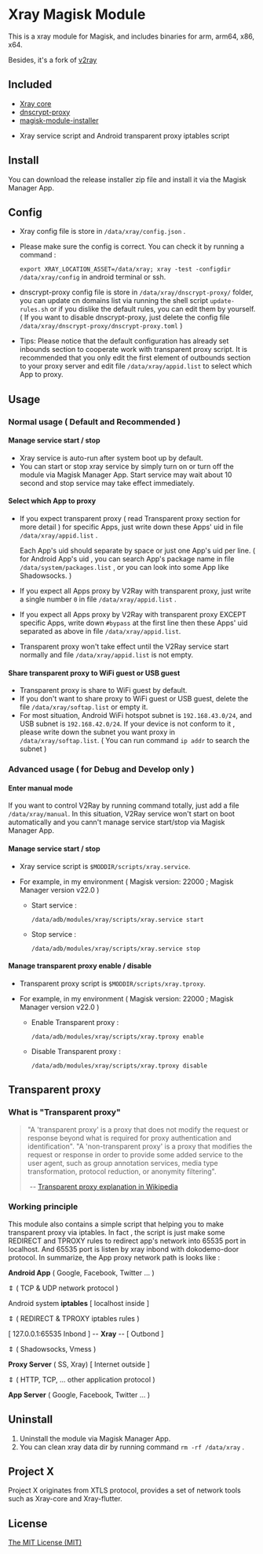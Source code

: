 # Xray Magisk Module

This is a xray module for Magisk, and includes binaries for arm, arm64, x86, x64.

Besides, it's a fork of [v2ray](<https://github.com/Magisk-Modules-Repo/v2ray>)

## Included

* [Xray core](<https://github.com/xtls/xray-core>)
* [dnscrypt-proxy](<https://github.com/DNSCrypt/dnscrypt-proxy>)
* [magisk-module-installer](https://github.com/topjohnwu/magisk-module-installer)

- Xray service script and Android transparent proxy iptables script



## Install

You can download the release installer zip file and install it via the Magisk Manager App.



## Config

- Xray config file is store in `/data/xray/config.json` .

- Please make sure the config is correct. You can check it by running a command :

   `export XRAY_LOCATION_ASSET=/data/xray; xray -test -configdir /data/xray/config`  in android terminal or ssh.

- dnscrypt-proxy config file is store in `/data/xray/dnscrypt-proxy/` folder, you can update cn domains list via running the shell script `update-rules.sh` or if you dislike the default rules, you can edit them by yourself. ( If you want to disable dnscrypt-proxy, just delete the config file `/data/xray/dnscrypt-proxy/dnscrypt-proxy.toml` )

- Tips: Please notice that the default configuration has already set inbounds section to cooperate work with transparent proxy script. It is recommended that you only edit the first element of outbounds section to your proxy server and edit file `/data/xray/appid.list` to select which App to proxy.



## Usage

### Normal usage ( Default and Recommended )

#### Manage service start / stop

- Xray service is auto-run after system boot up by default.
- You can start or stop xray service by simply turn on or turn off the module via Magisk Manager App. Start service may wait about 10 second and stop service may take effect immediately.



#### Select which App to proxy

- If you expect transparent proxy ( read Transparent proxy section for more detail ) for specific Apps, just write down these Apps' uid in file `/data/xray/appid.list` . 

  Each App's uid should separate by space or just one App's uid per line. ( for Android App's uid , you can search App's package name in file `/data/system/packages.list` , or you can look into some App like Shadowsocks. )

- If you expect all Apps proxy by V2Ray with transparent proxy, just write a single number `0` in file `/data/xray/appid.list` .

- If you expect all Apps proxy by V2Ray with transparent proxy EXCEPT specific Apps, write down `#bypass` at the first line then these Apps' uid separated as above in file `/data/xray/appid.list`. 

- Transparent proxy won't take effect until the V2Ray service start normally and file `/data/xray/appid.list` is not empty.



#### Share transparent proxy to WiFi guest or USB guest

- Transparent proxy is share to WiFi guest by default.
- If you don't want to share proxy to WiFi guest or USB guest, delete the file `/data/xray/softap.list` or empty it.
- For most situation, Android WiFi hotspot subnet is `192.168.43.0/24`, and USB subnet is `192.168.42.0/24`. If your device is not conform to it , please write down the subnet you want proxy in `/data/xray/softap.list`. ( You can run command `ip addr` to search the subnet )



### Advanced usage ( for Debug and Develop only )

#### Enter manual mode

If you want to control V2Ray by running command totally, just add a file `/data/xray/manual`.  In this situation, V2Ray service won't start on boot automatically and you cann't manage service start/stop via Magisk Manager App. 



#### Manage service start / stop

- Xray service script is `$MODDIR/scripts/xray.service`.

- For example, in my environment ( Magisk version: 22000 ; Magisk Manager version v22.0 )

  - Start service : 

    `/data/adb/modules/xray/scripts/xray.service start`

  - Stop service :

    `/data/adb/modules/xray/scripts/xray.service stop`



#### Manage transparent proxy enable / disable

- Transparent proxy script is `$MODDIR/scripts/xray.tproxy`.

- For example, in my environment ( Magisk version: 22000 ; Magisk Manager version v22.0 )

  - Enable Transparent proxy : 

    `/data/adb/modules/xray/scripts/xray.tproxy enable`

  - Disable Transparent proxy :

    `/data/adb/modules/xray/scripts/xray.tproxy disable`



## Transparent proxy

### What is "Transparent proxy"

> "A 'transparent proxy' is a proxy that does not modify the request or response beyond what is required for proxy authentication and identification". "A 'non-transparent proxy' is a proxy that modifies the request or response in order to provide some added service to the user agent, such as group annotation services, media type transformation, protocol reduction, or anonymity filtering".
>
> ​                                -- [Transparent proxy explanation in Wikipedia](https://en.wikipedia.org/wiki/Proxy_server#Transparent_proxy)



### Working principle

This module also contains a simple script that helping you to make transparent proxy via iptables. In fact , the script is just make some REDIRECT and TPROXY rules to redirect app's network into 65535 port in localhost. And 65535 port is listen by xray inbond with dokodemo-door protocol. In summarize, the App proxy network path is looks like :



**Android App** ( Google, Facebook, Twitter ... )

  &vArr;  ( TCP & UDP network protocol )

Android system **iptables**      [ localhost inside ]

  &vArr;  ( REDIRECT & TPROXY iptables rules )

[ 127.0.0.1:65535 Inbond ] -- **Xray** -- [ Outbond ]

  &vArr;  ( Shadowsocks, Vmess )

**Proxy Server** ( SS, Xray)   [ Internet outside ]             

  &vArr; ( HTTP, TCP, ... other application protocol ) 

**App Server** ( Google, Facebook, Twitter ... )



## Uninstall

1. Uninstall the module via Magisk Manager App.
2. You can clean xray data dir by running command `rm -rf /data/xray` .



## Project X

Project X originates from XTLS protocol, provides a set of network tools such as Xray-core and Xray-flutter.


## License

[The MIT License (MIT)](https://raw.githubusercontent.com/xtls/xray-core/master/LICENSE)
